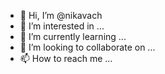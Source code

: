 - 👋 Hi, I’m @nikavach
- 👀 I’m interested in ...
- 🌱 I’m currently learning ...
- 💞️ I’m looking to collaborate on ...
- 📫 How to reach me ...

<!---
nikavach/nikavach is a ✨ special ✨ repository because its `README.md` (this file) appears on your GitHub profile.
You can click the Preview link to take a look at your changes.
--->
